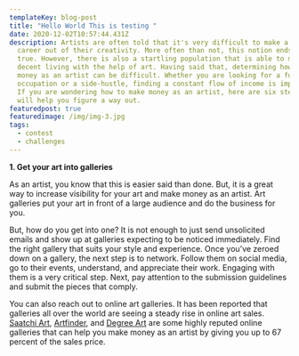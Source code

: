 ```yaml
---
templateKey: blog-post
title: "Hello World This is testing "
date: 2020-12-02T10:57:44.431Z
description: Artists are often told that it's very difficult to make a viable
  career out of their creativity. More often than not, this notion ends up being
  true. However, there is also a startling population that is able to make a
  decent living with the help of art. Having said that, determining how to make
  money as an artist can be difficult. Whether you are looking for a full-time
  occupation or a side-hustle, finding a constant flow of income is imperative.
  If you are wondering how to make money as an artist, here are six steps that
  will help you figure a way out.
featuredpost: true
featuredimage: /img/img-3.jpg
tags:
  - contest
  - challenges
---
```

**1. Get your art into galleries**

As an artist, you know that this is easier said than done. But, it is a great way to increase visibility for your art and make money as an artist. Art galleries put your art in front of a large audience and do the business for you.

But, how do you get into one? It is not enough to just send unsolicited emails and show up at galleries expecting to be noticed immediately. Find the right gallery that suits your style and experience. Once you’ve zeroed down on a gallery, the next step is to network. Follow them on social media, go to their events, understand, and appreciate their work. Engaging with them is a very critical step. Next, pay attention to the submission guidelines and submit the pieces that comply.

You can also reach out to online art galleries. It has been reported that galleries all over the world are seeing a steady rise in online art sales. [Saatchi Art](https://www.saatchiart.com/), [Artfinder](https://www.artfinder.com/), and [Degree Art](https://www.degreeart.com/) are some highly reputed online galleries that can help you make money as an artist by giving you up to 67 percent of the sales price.